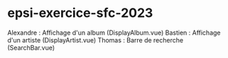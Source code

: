 # epsi-exercice-sfc-2023

Alexandre : Affichage d'un album (DisplayAlbum.vue)
Bastien : Affichage d'un artiste (DisplayArtist.vue)
Thomas : Barre de recherche (SearchBar.vue)

